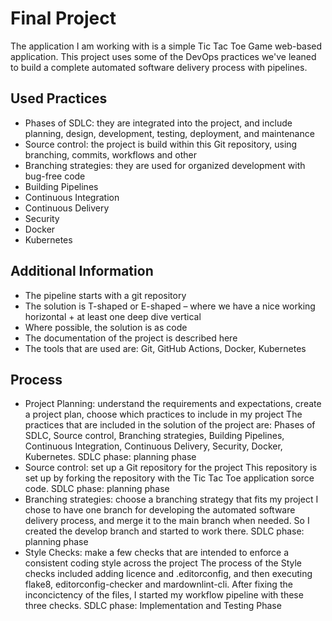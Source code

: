 # Final Project

The application I am working with is a simple Tic Tac Toe Game web-based
application. This project uses some of the DevOps practices we've leaned
to build a complete automated software delivery process with pipelines.

## Used Practices

- Phases of SDLC: they are integrated into the project, and include
planning, design, development, testing, deployment, and maintenance
- Source control: the project is build within this Git repository,
using branching, commits, workflows and other
- Branching strategies: they are used for organized development with
bug-free code
- Building Pipelines
- Continuous Integration
- Continuous Delivery
- Security
- Docker
- Kubernetes

## Additional Information

- The pipeline starts with a git repository
- The solution is T-shaped or E-shaped – where we have a nice working
horizontal + at
least one deep dive vertical
- Where possible, the solution is as code
- The documentation of the project is described here
- The tools that are used are: Git, GitHub Actions, Docker, Kubernetes

## Process

- Project Planning: understand the requirements and expectations, create
a project plan, choose which practices to include in my project
  The practices that are included in the solution of the project are:
Phases of SDLC, Source control, Branching strategies, Building Pipelines,
Continuous Integration, Continuous Delivery, Security, Docker, Kubernetes.
  SDLC phase: planning phase
- Source control: set up a Git repository for the project
  This repository is set up by forking the repository with the Tic Tac Toe
application sorce code.
  SDLC phase: planning phase
- Branching strategies: choose a branching strategy that fits my project
  I chose to have one branch for developing the automated software delivery
process, and merge it to the main branch when needed. So I created the
develop branch and started to work there.
  SDLC phase: planning phase
- Style Checks: make a few checks that are intended to enforce a consistent
coding style across the project
  The process of the Style checks included adding licence and .editorconfig,
and then executing flake8, editorconfig-checker and mardownlint-cli. After
fixing the inconcictency of the files, I started my workflow pipeline with
these three checks.
  SDLC phase: Implementation and Testing Phase
